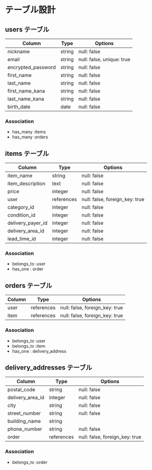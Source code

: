 # テーブル設計

## users テーブル

| Column             | Type   | Options     |
| ------------------ | ------ | ----------- |
| nickname           | string | null: false |
| email              | string | null: false, unique: true |
| encrypted_password | string | null: false |
| first_name         | string | null: false |
| last_name          | string | null: false |
| first_name_kana    | string | null: false |
| last_name_kana     | string | null: false |
| birth_date         | date   | null: false |

### Association

- has_many :items
- has_many :orders


## items テーブル

| Column             | Type       | Options     |
| ------------------ | ---------- | ----------- |
| item_name          | string     | null: false |
| item_description   | text       | null: false |
| price              | integer    | null: false |
| user               | references | null: false, foreign_key: true |
| category_id        | integer    | null: false |
| condition_id       | integer    | null: false |
| delivery_payer_id  | integer    | null: false |
| delivery_area_id   | integer    | null: false |
| lead_time_id       | integer    | null: false |

### Association

- belongs_to :user
- has_one : order


## orders テーブル

| Column             | Type       | Options     |
| ------------------ | ---------- | ----------- |
| user               | references | null: false, foreign_key: true |
| item               | references | null: false, foreign_key: true |

### Association

- belongs_to :user
- belongs_to :item
- has_one : delivery_address


## delivery_addresses テーブル

| Column             | Type       | Options     |
| ------------------ | ---------- | ----------- |
| postal_code        | string     | null: false |
| delivery_area_id   | integer    | null: false |
| city               | string     | null: false |
| street_number      | string     | null: false |
| building_name      | string     |             | 
| phone_number       | string     | null: false |
| order              | references | null: false, foreign_key: true |

### Association

- belongs_to :order
